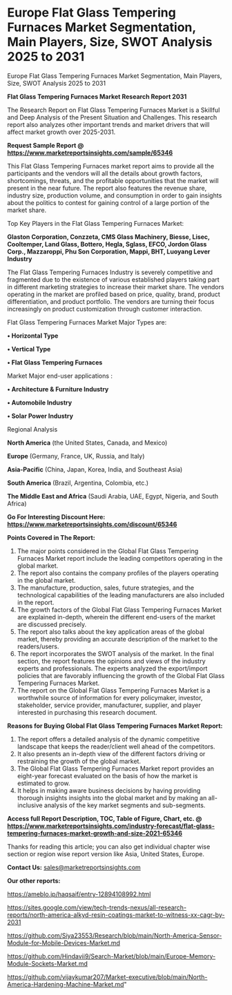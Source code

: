 # Europe Flat Glass Tempering Furnaces Market Segmentation, Main Players, Size, SWOT Analysis 2025 to 2031
 Europe Flat Glass Tempering Furnaces Market Segmentation, Main Players, Size, SWOT Analysis 2025 to 2031

<strong>Flat Glass Tempering Furnaces Market Research Report 2031</strong>

The Research Report on Flat Glass Tempering Furnaces Market is a Skillful and Deep Analysis of the Present Situation and Challenges. This research report also analyzes other important trends and market drivers that will affect market growth over 2025-2031.

<strong>Request Sample Report @ <a href=https://www.marketreportsinsights.com/sample/65346>https://www.marketreportsinsights.com/sample/65346</a></strong>

This Flat Glass Tempering Furnaces market report aims to provide all the participants and the vendors will all the details about growth factors, shortcomings, threats, and the profitable opportunities that the market will present in the near future. The report also features the revenue share, industry size, production volume, and consumption in order to gain insights about the politics to contest for gaining control of a large portion of the market share.

Top Key Players in the Flat Glass Tempering Furnaces Market:

<strong>Glaston Corporation, Conzzeta, CMS Glass Machinery, Biesse, Lisec, Cooltemper, Land Glass, Bottero, Hegla, Sglass, EFCO, Jordon Glass Corp., Mazzaroppi, Phu Son Corporation, Mappi, BHT, Luoyang Lever Industry</strong>

The Flat Glass Tempering Furnaces Industry is severely competitive and fragmented due to the existence of various established players taking part in different marketing strategies to increase their market share. The vendors operating in the market are profiled based on price, quality, brand, product differentiation, and product portfolio. The vendors are turning their focus increasingly on product customization through customer interaction.

Flat Glass Tempering Furnaces Market Major Types are:

<strong>• Horizontal Type

• Vertical Type

• Flat Glass Tempering Furnaces</strong>

Market Major end-user applications :

<strong>• Architecture & Furniture Industry

• Automobile Industry

• Solar Power Industry</strong>

Regional Analysis

</u><strong><b>North America</b></strong> (the United States, Canada, and Mexico)

<strong><b>Europe </b></strong>(Germany, France, UK, Russia, and Italy)

<strong><b>Asia-Pacific</b></strong> (China, Japan, Korea, India, and Southeast Asia)

<strong><b>South America</b></strong> (Brazil, Argentina, Colombia, etc.)

<strong><b>The Middle East and Africa</b></strong> (Saudi Arabia, UAE, Egypt, Nigeria, and South Africa)

<strong>Go For Interesting Discount Here: <a href=https://www.marketreportsinsights.com/discount/65346>https://www.marketreportsinsights.com/discount/65346</a></strong>

<strong>Points Covered in The Report:</strong>
<ol>
  <li>The major points considered in the Global Flat Glass Tempering Furnaces Market report include the leading competitors operating in the global market.</li>
  <li>The report also contains the company profiles of the players operating in the global market.</li>
  <li>The manufacture, production, sales, future strategies, and the technological capabilities of the leading manufacturers are also included in the report.</li>
  <li>The growth factors of the Global Flat Glass Tempering Furnaces Market are explained in-depth, wherein the different end-users of the market are discussed precisely.</li>
  <li>The report also talks about the key application areas of the global market, thereby providing an accurate description of the market to the readers/users.</li>
  <li>The report incorporates the SWOT analysis of the market. In the final section, the report features the opinions and views of the industry experts and professionals. The experts analyzed the export/import policies that are favorably influencing the growth of the Global Flat Glass Tempering Furnaces Market.</li>
  <li>The report on the Global Flat Glass Tempering Furnaces Market is a worthwhile source of information for every policymaker, investor, stakeholder, service provider, manufacturer, supplier, and player interested in purchasing this research document.</li>
</ol>
<strong>Reasons for Buying Global Flat Glass Tempering Furnaces Market Report:</strong>

<ol>
  <li>The report offers a detailed analysis of the dynamic competitive landscape that keeps the reader/client well ahead of the competitors.</li>
  <li>It also presents an in-depth view of the different factors driving or restraining the growth of the global market.</li>
  <li>The Global Flat Glass Tempering Furnaces Market report provides an eight-year forecast evaluated on the basis of how the market is estimated to grow.</li>
  <li>It helps in making aware business decisions by having providing thorough insights insights into the global market and by making an all-inclusive analysis of the key market segments and sub-segments.</li>
</ol>
<strong>Access full Report Description, TOC, Table of Figure, Chart, etc. @ <a href=https://www.marketreportsinsights.com/industry-forecast/flat-glass-tempering-furnaces-market-growth-and-size-2021-65346>https://www.marketreportsinsights.com/industry-forecast/flat-glass-tempering-furnaces-market-growth-and-size-2021-65346</a></strong>


Thanks for reading this article; you can also get individual chapter wise section or region wise report version like Asia, United States, Europe.

<strong>Contact Us:</strong>
sales@marketreportsinsights.com

<strong>Our other reports:</strong>

<a href=https://ameblo.jp/haqsaif/entry-12894108992.html>https://ameblo.jp/haqsaif/entry-12894108992.html</a>

<a href=https://sites.google.com/view/tech-trends-nexus/all-research-reports/north-america-alkyd-resin-coatings-market-to-witness-xx-cagr-by-2031>https://sites.google.com/view/tech-trends-nexus/all-research-reports/north-america-alkyd-resin-coatings-market-to-witness-xx-cagr-by-2031</a>

<a href=https://github.com/Siya23553/Research/blob/main/North-America-Sensor-Module-for-Mobile-Devices-Market.md>https://github.com/Siya23553/Research/blob/main/North-America-Sensor-Module-for-Mobile-Devices-Market.md</a>

<a href=https://github.com/Hindavii9/Search-Market/blob/main/Europe-Memory-Module-Sockets-Market.md>https://github.com/Hindavii9/Search-Market/blob/main/Europe-Memory-Module-Sockets-Market.md</a>

<a href=https://github.com/vijaykumar207/Market-executive/blob/main/North-America-Hardening-Machine-Market.md>https://github.com/vijaykumar207/Market-executive/blob/main/North-America-Hardening-Machine-Market.md</a>"
